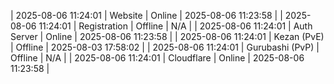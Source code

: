 | 2025-08-06 11:24:01 | Website | Online | 2025-08-06 11:23:58 |
| 2025-08-06 11:24:01 | Registration | Offline | N/A |
| 2025-08-06 11:24:01 | Auth Server | Online | 2025-08-06 11:23:58 |
| 2025-08-06 11:24:01 | Kezan (PvE) | Offline | 2025-08-03 17:58:02 |
| 2025-08-06 11:24:01 | Gurubashi (PvP) | Offline | N/A |
| 2025-08-06 11:24:01 | Cloudflare | Online | 2025-08-06 11:23:58 |
